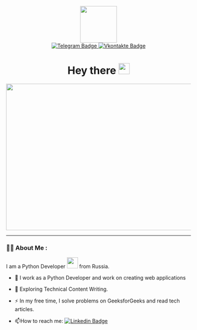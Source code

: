 <div id="header" align="center">
  <img src="https://media0.giphy.com/media/R03zWv5p1oNSQd91EP/giphy.gif?cid=ecf05e47rxopaawmto60gw9vw6hnr77pcnnsllocsxqelgv0&rid=giphy.gif&ct=g" width="100"/>
</div>


<div id="badges" align="center">
  <a href="https://t.me/PROGER32">
    <img src="https://img.shields.io/badge/Telegram-black?style=for-the-badge&logo=telegram&logoColor=white" alt="Telegram Badge"/>
  </a>
  <a href="https://vk.com/idwhite_duke">
    <img src="https://img.shields.io/badge/Vkontakte-black?style=for-the-badge&logo=vk&logoColor=white" alt="Vkontakte Badge"/>
  </a>
  
</div>

<div align="center">
  <img src="https://komarev.com/ghpvc/?username=Igsiggs&style=flat-square&color=blue" alt=""/>
</div>

<h1 align="center">
  Hey there
  <img src="https://media.giphy.com/media/hvRJCLFzcasrR4ia7z/giphy.gif" width="30px"/>
</h1>

<div align="center">
  <img src="https://media.giphy.com/media/dWesBcTLavkZuG35MI/giphy.gif" width="600" height="400"/>
</div>

---

### :man_technologist: About Me :

I am a Python Developer <img src="https://media.giphy.com/media/WUlplcMpOCEmTGBtBW/giphy.gif" width="30"> from Russia.

- :telescope: I work as a Python Developer and work on creating web applications

- :seedling: Exploring Technical Content Writing.

- :zap: In my free time, I solve problems on GeeksforGeeks and read tech articles.

- :mailbox:How to reach me: [![Linkedin Badge](https://img.shields.io/badge/-Telegram-black?style=for-the-badge&logo=telegram&logoColor=white)](https://t.me/@PROGER32)

